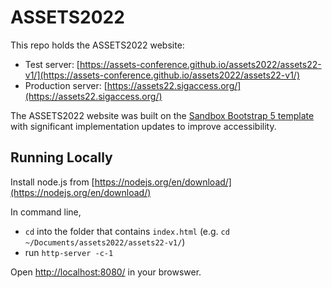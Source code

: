 # ASSETS2022
This repo holds the ASSETS2022 website:
- Test server: [https://assets-conference.github.io/assets2022/assets22-v1/](https://assets-conference.github.io/assets2022/assets22-v1/)
- Production server: [https://assets22.sigaccess.org/](https://assets22.sigaccess.org/)

The ASSETS2022 website was built on the [Sandbox Bootstrap 5 template](https://themeforest.net/item/sandbox-modern-multipurpose-bootstrap-5-template/32441701) with significant implementation updates to improve accessibility.

## Running Locally

Install node.js from [https://nodejs.org/en/download/](https://nodejs.org/en/download/)

In command line, 
* `cd` into the folder that contains `index.html` (e.g. `cd ~/Documents/assets2022/assets22-v1/`) 
* run `http-server -c-1`

Open [http://localhost:8080/](http://localhost:8080/) in your browswer. 
